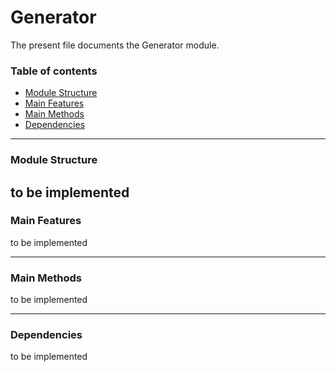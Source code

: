 # Generator

The present file documents the Generator module.
<br/>

### Table of contents ###

* [Module Structure](#module-structure)
* [Main Features](#main-features)
* [Main Methods](#main-methods)
* [Dependencies](#dependencies)
 
 
 ---
  
  ### Module Structure ### 
  
   to be implemented 
---

### Main Features ### 

to be implemented

 
---

### Main Methods ###

to be implemented

 
---

### Dependencies ### 

to be implemented 
 
